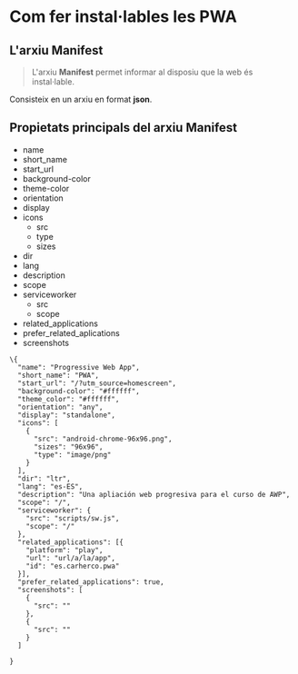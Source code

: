 # Com fer instal·lables les PWA

## L'arxiu Manifest

> L'arxiu **Manifest** permet informar al disposiu que la web és instal·lable.

Consisteix en un arxiu en format **json**.

## Propietats principals del arxiu Manifest

* name
* short_name
* start_url
* background-color
* theme-color
* orientation
* display
* icons
  * src
  * type
  * sizes
* dir
* lang
* description
* scope
* serviceworker
  * src
  * scope
* related_applications
* prefer_related_aplications
* screenshots


```
\{
  "name": "Progressive Web App",
  "short_name": "PWA",
  "start_url": "/?utm_source=homescreen",
  "background-color": "#ffffff",
  "theme_color": "#ffffff",
  "orientation": "any",
  "display": "standalone",
  "icons": [
    {
      "src": "android-chrome-96x96.png",
      "sizes": "96x96",
      "type": "image/png"
    }
  ],
  "dir": "ltr",
  "lang": "es-ES",
  "description": "Una apliación web progresiva para el curso de AWP",
  "scope": "/",
  "serviceworker": {
    "src": "scripts/sw.js",
    "scope": "/"
  },
  "related_applications": [{
    "platform": "play",
    "url": "url/a/la/app",
    "id": "es.carherco.pwa"
  }],
  "prefer_related_applications": true,
  "screenshots": [
    {
      "src": ""
    },
    {
      "src": ""
    }
  ]

}
```


